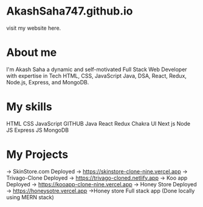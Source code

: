 # AkashSaha747.github.io
visit my website here.
# About me
I'm Akash Saha
a dynamic and self-motivated Full Stack Web Developer with expertise in Tech HTML, CSS, JavaScript Java, DSA, React, Redux, Node.js, Express, and MongoDB.

# My skills
HTML
CSS
JavaScript
GITHUB
Java
React
Redux
Chakra UI
Next js
Node JS
Express JS
MongoDB

# My Projects
-> SkinStore.com  Deployed -> https://skinstore-clone-nine.vercel.app
-> Trivago-Clone  Deployed -> https://trivago-cloned.netlify.app
-> Koo app        Deployed -> https://kooapp-clone-nine.vercel.app
-> Honey Store    Deployed -> https://honeysotre.vercel.app
->Honey store Full stack app (Done locally using MERN stack)
